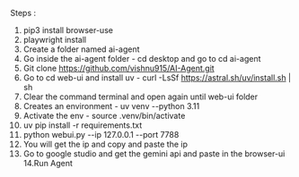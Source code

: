 Steps :
1. pip3 install browser-use
2. playwright install
3. Create a folder named ai-agent 
4. Go inside the ai-agent folder - cd desktop and go to cd ai-agent
5. Git clone https://github.com/vishnu915/AI-Agent.git
6. Go to cd web-ui and install uv - curl -LsSf https://astral.sh/uv/install.sh | sh
7. Clear the command terminal and open again until web-ui folder
8. Creates an environment - uv venv --python 3.11
9. Activate the env - source .venv/bin/activate
10. uv pip install -r requirements.txt
11.  python webui.py --ip 127.0.0.1 --port 7788
12. You will get the ip and copy and paste the ip
13. Go to google studio and get the gemini api and paste in the browser-ui
14.Run Agent

